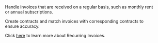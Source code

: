 Handle invoices that are received on a regular basis, such as monthly rent or annual subscriptions.

Create contracts and match invoices with corresponding contracts to ensure accuracy.

Click <a href="https://success.medius.com/documentation/user_guide/supplier_contract/" target="_blank">here</a> to learn more about Recurring Invoices.
